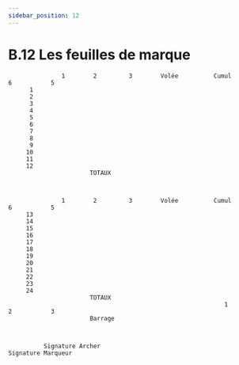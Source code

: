 ```yaml
---
sidebar_position: 12
---
```


# B.12 Les feuilles de marque

                   1        2         3        Volée          Cumul           6           5
          1
          2
          3
          4
          5
          6
          7
          8
          9
         10
         11
         12
                           TOTAUX



                   1        2         3        Volée          Cumul           6           5
         13
         14
         15
         16
         17
         18
         19
         20
         21
         22
         23
         24
                           TOTAUX
                                                                 1            2           3
                           Barrage



              Signature Archer                                       Signature Marqueur
